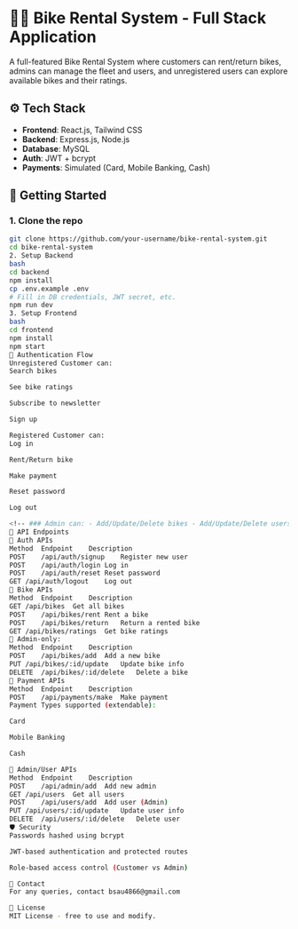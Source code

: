 # 🚴‍♂️ Bike Rental System - Full Stack Application

A full-featured Bike Rental System where customers can rent/return bikes, admins can manage the fleet and users, and unregistered users can explore available bikes and their ratings.

## ⚙️ Tech Stack
- **Frontend**: React.js, Tailwind CSS  
- **Backend**: Express.js, Node.js  
- **Database**: MySQL  
- **Auth**: JWT + bcrypt  
- **Payments**: Simulated (Card, Mobile Banking, Cash)  

## 🚀 Getting Started

### 1. Clone the repo
```bash
git clone https://github.com/your-username/bike-rental-system.git
cd bike-rental-system
2. Setup Backend
bash
cd backend
npm install
cp .env.example .env
# Fill in DB credentials, JWT secret, etc.
npm run dev
3. Setup Frontend
bash
cd frontend
npm install
npm start
🔐 Authentication Flow
Unregistered Customer can:
Search bikes

See bike ratings

Subscribe to newsletter

Sign up

Registered Customer can:
Log in

Rent/Return bike

Make payment

Reset password

Log out

<!-- ### Admin can: - Add/Update/Delete bikes - Add/Update/Delete users -->
📡 API Endpoints
🔸 Auth APIs
Method	Endpoint	Description
POST	/api/auth/signup	Register new user
POST	/api/auth/login	Log in
POST	/api/auth/reset	Reset password
GET	/api/auth/logout	Log out
🔸 Bike APIs
Method	Endpoint	Description
GET	/api/bikes	Get all bikes
POST	/api/bikes/rent	Rent a bike
POST	/api/bikes/return	Return a rented bike
GET	/api/bikes/ratings	Get bike ratings
🔐 Admin-only:
Method	Endpoint	Description
POST	/api/bikes/add	Add a new bike
PUT	/api/bikes/:id/update	Update bike info
DELETE	/api/bikes/:id/delete	Delete a bike
🔸 Payment APIs
Method	Endpoint	Description
POST	/api/payments/make	Make payment
Payment Types supported (extendable):

Card

Mobile Banking

Cash

🔸 Admin/User APIs
Method	Endpoint	Description
POST	/api/admin/add	Add new admin
GET	/api/users	Get all users
POST	/api/users/add	Add user (Admin)
PUT	/api/users/:id/update	Update user info
DELETE	/api/users/:id/delete	Delete user
🛡️ Security
Passwords hashed using bcrypt

JWT-based authentication and protected routes

Role-based access control (Customer vs Admin)

📧 Contact
For any queries, contact bsau4866@gmail.com

📝 License
MIT License - free to use and modify.